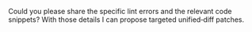 Could you please share the specific lint errors and the relevant code snippets? With those details I can propose targeted unified‑diff patches.